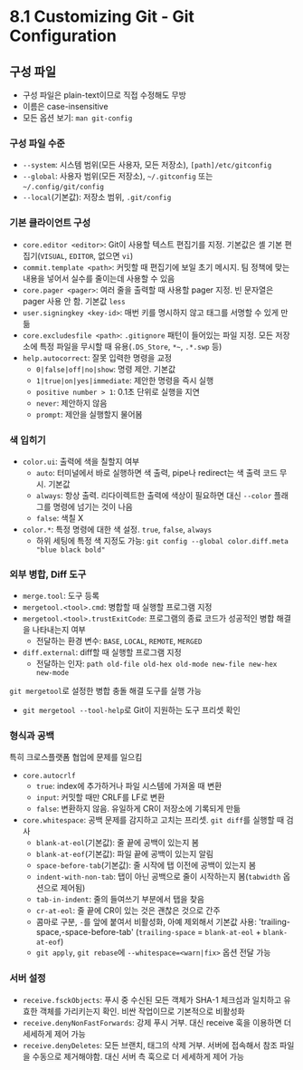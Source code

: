# 8.1 Customizing Git - Git Configuration

## 구성 파일

- 구성 파일은 plain-text이므로 직접 수정해도 무방
- 이름은 case-insensitive
- 모든 옵션 보기: `man git-config`

### 구성 파일 수준

- `--system`: 시스템 범위(모든 사용자, 모든 저장소), `[path]/etc/gitconfig`
- `--global`: 사용자 범위(모든 저장소), `~/.gitconfig` 또는 `~/.config/git/config`
- `--local`(기본값): 저장소 범위, `.git/config`

### 기본 클라이언트 구성

- `core.editor <editor>`: Git이 사용할 텍스트 편집기를 지정. 기본값은 셸 기본 편집기(`VISUAL`, `EDITOR`, 없으면 `vi`)
- `commit.template <path>`: 커밋할 때 편집기에 보일 초기 메시지. 팀 정책에 맞는 내용을 넣어서 실수를 줄이는데 사용할 수 있음
- `core.pager <pager>`: 여러 줄을 출력할 때 사용할 pager 지정. 빈 문자열은 pager 사용 안 함. 기본값 `less`
- `user.signingkey <key-id>`: 매번 키를 명시하지 않고 태그를 서명할 수 있게 만듦
- `core.excludesfile <path>`: `.gitignore` 패턴이 들어있는 파일 지정. 모든 저장소에 특정 파일을 무시할 때 유용(`.DS_Store`, `*~`, `.*.swp` 등)
- `help.autocorrect`: 잘못 입력한 명령을 교정
  - `0|false|off|no|show`: 명령 제안. 기본값
  - `1|true|on|yes|immediate`: 제안한 명령을 즉시 실행
  - `positive number > 1`: 0.1초 단위로 실행을 지연
  - `never`: 제안하지 않음
  - `prompt`: 제안을 실행할지 물어봄

### 색 입히기

- `color.ui`: 출력에 색을 칠할지 여부
  - `auto`: 터미널에서 바로 실행하면 색 출력, pipe나 redirect는 색 출력 코드 무시. 기본값
  - `always`: 항상 출력. 리다이렉트한 출력에 색상이 필요하면 대신 `--color` 플래그를 명령에 넘기는 것이 나음
  - `false`: 색칠 X
- `color.*`: 특정 명령에 대한 색 설정. `true`, `false`, `always`
  - 하위 세팅에 특정 색 지정도 가능: `git config --global color.diff.meta "blue black bold"`

### 외부 병합, Diff 도구

- `merge.tool`: 도구 등록
- `mergetool.<tool>.cmd`: 병합할 때 실행할 프로그램 지정
- `mergetool.<tool>.trustExitCode`: 프로그램의 종료 코드가 성공적인 병합 해결을 나타내는지 여부
  - 전달하는 환경 변수: `BASE`, `LOCAL`, `REMOTE`, `MERGED`
- `diff.external`: diff할 때 실행할 프로그램 지정
  - 전달하는 인자: `path old-file old-hex old-mode new-file new-hex new-mode`

`git mergetool`로 설정한 병합 충돌 해결 도구를 실행 가능

- `git mergetool --tool-help`로 Git이 지원하는 도구 프리셋 확인

### 형식과 공백

특히 크로스플랫폼 협업에 문제를 일으킴

- `core.autocrlf`
  - `true`: index에 추가하거나 파일 시스템에 가져올 때 변환
  - `input`: 커밋할 때만 CRLF를 LF로 변환
  - `false`: 변환하지 않음. 유일하게 CR이 저장소에 기록되게 만듦
- `core.whitespace`: 공백 문제를 감지하고 고치는 프리셋. `git diff`를 실행할 때 검사
  - `blank-at-eol`(기본값): 줄 끝에 공백이 있는지 봄
  - `blank-at-eof`(기본값): 파일 끝에 공백이 있는지 알림
  - `space-before-tab`(기본값): 줄 시작에 탭 이전에 공백이 있는지 봄
  - `indent-with-non-tab`: 탭이 아닌 공백으로 줄이 시작하는지 봄(`tabwidth` 옵션으로 제어됨)
  - `tab-in-indent`: 줄의 들여쓰기 부분에서 탭을 찾음
  - `cr-at-eol`: 줄 끝에 CR이 있는 것은 괜찮은 것으로 간주
  - 콤마로 구분, `-`를 앞에 붙여서 비활성화, 아예 제외해서 기본값 사용: 'trailing-space,-space-before-tab' (`trailing-space` = `blank-at-eol` + `blank-at-eof`)
  - `git apply`, `git rebase`에 `--whitespace=<warn|fix>` 옵션 전달 가능

### 서버 설정

- `receive.fsckObjects`: 푸시 중 수신된 모든 객체가 SHA-1 체크섬과 일치하고 유효한 객체를 가리키는지 확인. 비싼 작업이므로 기본적으로 비활성화
- `receive.denyNonFastForwards`: 강제 푸시 거부. 대신 receive 훅을 이용하면 더 세세하게 제어 가능
- `receive.denyDeletes`: 모든 브랜치, 태그의 삭제 거부. 서버에 접속해서 참조 파일을 수동으로 제거해야함. 대신 서버 측 훅으로 더 세세하게 제어 가능
